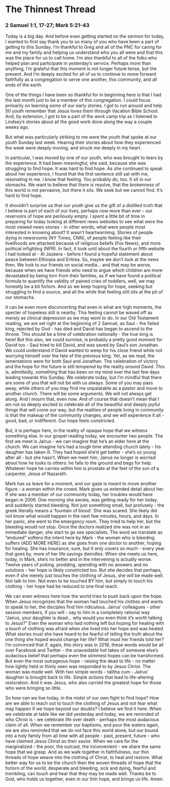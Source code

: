 # The Thinnest Thread
### 2 Samuel 1:1, 17-27; Mark 5:21-43

Today is a big day.  And before even getting started on the sermon for today, I wanted to first say thank you to so many of you who have been a part of getting to this Sunday.   I’m thankful to Greg and all of the PNC for caring for me and my family and helping us understand who you all were and that this was the place for us to call home.  I’m also thankful to all of the folks who helped plan and participate in yesterday’s service.  Perhaps more than anything, I’m grateful that this moment is not longer future tense, but the present.  And I’m deeply excited for all of us to continue to move forward faithfully as a congregation to serve one another, this community, and all ends of the earth.

One of the things I have been so thankful for in beginning here is that I had the last month just to be a member of this congregation.  I could focus primarily on learning some of our early stories.  I got to run around and help 50 youth remember that Jesus loves them through Vacation Bible School.  And, by extension, I got to be a part of the work camp trip as I listened to Lindsey’s stories about all the good work done along the way a couple weeks ago.

But what was particularly striking to me were the youth that spoke at our youth Sunday last week.  Hearing their stories about how they experienced the week were deeply moving, and struck me deeply in my heart.

In particular, I was moved by one of our youth, who was brought to tears by the experience.  It had been meaningful, she said, because she was struggling to find hope.   It was hard to find hope.  As she continued to speak about her experience, I found that the first sentence still sat with me, resonating in me.  I know that feeling.  You probably do, too.  It sit in our stomachs.  We want to believe that there is resolve, that the brokenness of this world is not pervasive, but there it sits.  We seek but we cannot find.  It’s hard to find hope.

It shouldn’t surprise us that our youth give us the gift of a distilled truth that I believe is part of each of our lives, perhaps now more than ever - our reservoirs of hope are perilously empty.  I spent a little bit of time in preparing for today looking at different news websites to see what were the most viewed news stories - in other words, what were people most interested in knowing about?  It wasn’t heartwarming.  Stories of people dying in newsrooms (NY Times, CNN), of people feeling like their livelihoods are attacked because of religious beliefs (Fox News), and more political infighting (NPR).  In fact, it took until about the fourth or fifth website I had looked at - Al Jazeera - before I found a hopeful statement about peace between Ethiopia and Eritrea.  So, maybe we don’t look at the news then.  We look to our friends on social media… and that may be worse, because when we have friends who need to argue which children are more devastated by being torn from their families, as if we have found a political formula to quantify the validity of pained cries of toddlers, well, we may honestly be a bit forlorn.  And so we keep hoping for hope, seeking but struggling to find a source, and all the while that feeling still sits at the pit of our stomachs.

It can be even more disconcerting that even in what are high moments, the specter of hopeless still is nearby.  This feeling cannot be waved off as merely as clinical depression as we may wont to do.  In our Old Testament reading, we are set right at the beginning of 2 Samuel, as Saul - the failed king, rejected by God - has died and David has began to ascend to the throne.  This should be a time of celebration nationally - the true king is here!  But this also, we could surmise, is probably a pretty good moment for David too - Saul tried to kill David, and was saved by Saul’s son Jonathan.  We could understand if David wanted to weep for his close friend while not worrying himself over the fate of the previous king.  Yet, as we read, the lamentations were for both Saul and Jonathan.  The celebration of victory and the hope for the future is still tempered by the reality around David.  This is, admittedly, something that has been on my mind over the last few days leading towards this Sunday.  We celebrate today, but I’m mindful that there are some of you that will not be with us always.  Some of you may pass away, while others of you may find me unpalatable as a pastor and move to another church.  There will be some arguments.  We will not always get along.  And I mourn that, even now.  And of course that doesn’t mean that I am not so deeply excited to celebrate all of the beautiful and deeply joyful things that will come our way, but the realities of people living in community is that the makeup of the community changes, and we will experience it all - good, bad, or indifferent.  Our hope feels constricted.

But, it is perhaps here, in the reality of opaque hope that we witness something else.  In our gospel reading today, we encounter two people.  The first we meet is Jairus - we can imagine that he’s an elder here at the church.  We can imagine he’s had a tough time attending church lately - his daughter has taken ill.  They had hoped she’d get better - she’s so young after all - but she hasn’t.  When we meet him, Jairus no longer is worried about how he looks to others: he falls to the ground and begs for help.  Whatever hope he carries within him is prostate at the feet of the son of a carpenter, Jesus of Nazareth. 

Mark has us leave for a moment, and our gaze is meant to move another figure - a woman within the crowd.  Mark gives us extended detail about her.  If she was a member of our community today, her troubles would have began in 2006.  One morning she awoke, was getting ready for her today, and suddenly started bleeding.  Not just something small, but profusely - the greek literally means a ‘fountain of blood’.  She was scared.  She likely did not know what would happen in the next few minutes, hours, and days.  In her panic, she went to the emergency room.  They tried to help her, but the bleeding would not stop.  Once the doctors realized she was not in an immediate danger, she start to go see specialists.  The word we translate as “endured” softens the intent here by Mark - the woman who is bleeding suffers (ADD MORE HERE) as she goes from one doctor to another, hoping for healing.  She has insurance, sure, but it only covers so much - every year that goes by, more of her life savings dwindles.  When she meets us here, today, in Mark, she’s no better and in the intervening is actually worse.  Twelve years of poking, prodding, spending with no answers and no solutions - her hope is likely constricted too.  But she decides that perhaps, even if she merely just touches the clothing of Jesus, she will be made well.  Not talk to him.  Not even to be touched BY him, but simply to touch his clothing - her hope had be reduced to one final reach.

We can even witness here how the world tries to push back upon the hope.  When Jesus recognizes that the woman had touched his clothes and wants to speak to her, the disciples find him ridiculous.  Jairus’ colleagues - other session members, if you will - say to him in a completely rational way “Jairus, your daughter is dead… why would you even think it’s worth talking to Jesus?”  Even the woman who had nothing left but hoping for healing with a touch of clothing was afraid when she lived into her hope and was healed.  What stories must she have heard to be fearful of telling the truth about the one thing she hoped would change her life?  What must her friends told her?  I’m convinced that if, again, this story was in 2018, these words would be all over Facebook and Twitter - the unavoidable hot takes of someone else’s audacious belief that perhaps even the slimmest hopes can be transformed.  But even the most outrageous hope - raising the dead to life - no matter how lightly held or thinly seen was responded to by Jesus Christ. The woman was made well.  With two simple words - talitha cum - Jairus’ daughter is brought back to life.  Simple actions that lead to life-altering restoration.  And it was Jesus, who also carried the greatest hope for those who were bringing so little.  

So how can we live today, in the midst of our own fight to find hope?  How are we able to reach out to touch the clothing of Jesus and not fear what may happen if we hope beyond our doubts?  I believe we find it here.  When we celebrate at table like we did yesterday and today, we are reminded of who Christ is - we celebrate life over death - perhaps the most audacious claim of all.  When we remember our baptisms, and pour the waters again, we are also reminded that we do not face this world alone, but our bound into a holy family from all time with all people - past, present, future - who have claimed Jesus Christ as their savior.  When we care for the marginalized - the poor, the outcast, the inconvenient - we share the same hope that we grasp.  And as we walk together in faithfulness, our thin threads of hope weave into the clothing of Christ, to heal and restore.  What better way for us to be the church then the woven threads of hope that the forlorn of the world, desperate and bleeding, sick and dying, fearful and trembling, can touch and hear that they may be made well.  Thanks be to God, who holds us together, even in our thin hope, and brings us life.  Amen.